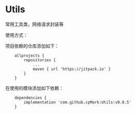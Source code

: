# Utils
常用工具类，网络请求封装等



使用方式：

项目依赖的仓库添加如下：

```
	allprojects {
		repositories {
			...
			maven { url 'https://jitpack.io' }
		}
	}
```

在使用的模块添加如下依赖：

```
	dependencies {
		implementation 'com.github.cpMark:Utils:v0.0.5'
	}
```

